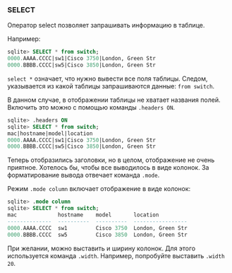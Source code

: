 ### SELECT

Оператор select позволяет запрашивать информацию в таблице.

Например:
```sql
sqlite> SELECT * from switch;
0000.AAAA.CCCC|sw1|Cisco 3750|London, Green Str
0000.BBBB.CCCC|sw5|Cisco 3850|London, Green Str
```

```select *``` означает, что нужно вывести все поля таблицы.
Следом, указывается из какой таблицы запрашиваются данные: ```from switch```.

В данном случае, в отображении таблицы не хватает названия полей.
Включить это можно с помощью команды ```.headers ON```.
```sql
sqlite> .headers ON
sqlite> SELECT * from switch;
mac|hostname|model|location
0000.AAAA.CCCC|sw1|Cisco 3750|London, Green Str
0000.BBBB.CCCC|sw5|Cisco 3850|London, Green Str
```

Теперь отобразились заголовки, но в целом, отображение не очень приятное.
Хотелось бы, чтобы все выводилось в виде колонок.
За форматирование вывода отвечает команда ```.mode```.

Режим ```.mode column``` включает отображение в виде колонок:
```sql
sqlite> .mode column
sqlite> SELECT * from switch;
mac             hostname    model       location         
--------------  ----------  ----------  -----------------
0000.AAAA.CCCC  sw1         Cisco 3750  London, Green Str
0000.BBBB.CCCC  sw5         Cisco 3850  London, Green Str
```

При желании, можно выставить и ширину колонок.
Для этого используется команда ```.width```.
Например, попробуйте выставить ```.width 20```.
